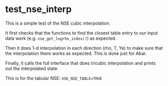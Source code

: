 # test_nse_interp

This is a simple test of the NSE cubic interpolation.

It first checks that the functions to find the closest table entry
to our input data work (e.g. `nse_get_logrho_index()`) as expected.

Then it does 1-d interpolation in each direction (rho, T, Ye)
to make sure that the interpolation there works as expected.
This is done just for Abar.

Finally, it calls the full interface that does tricubic interpolation
and prints out the interpolated state.

This is for the tabular NSE: `USE_NSE_TABLE=TRUE`
